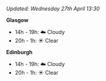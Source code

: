 *Updated: Wednesday 27th April 13:30*

**Glasgow**

* 14h - 19h: :cloud: Cloudy
* 20h - 1h: :sunny: Clear

**Edinburgh**

* 14h - 19h: :cloud: Cloudy
* 20h - 1h: :sunny: Clear
